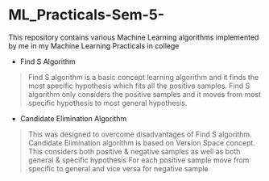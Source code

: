 # ML_Practicals-Sem-5-

This repository contains various Machine Learning algorithms implemented by me in my Machine Learning Practicals in college

* Find S Algorithm
> Find S algorithm is a basic concept learning algorithm and it finds the most specific hypothesis which fits all the positive samples.
> Find S algorithm only considers the positive samples and it moves from most specific hypothesis to most general hypothesis.

* Candidate Elimination Algorithm
> This was designed to overcome disadvantages of Find S algorithm. Candidate Elimination algorithm is based on Version Space concept.
> This considers both positive & negative samples as well as both general & specific hypothesis
> For each positive sample move from specific to general and vice versa for negative sample

